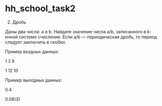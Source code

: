 # hh_school_task2

2. Дробь

Даны два числа: a и b. Найдите значение числа a/b, записанного в k-ичной системе счисления. 
Если a/b — периодическая дробь, то период следует заключить в скобки.

Пример входных данных:

1 2 8

1 12 10

Пример выходных данных:

0.4

0.08(3)
